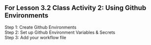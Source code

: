 ## For Lesson 3.2 Class Activity 2: Using Github Environments

Step 1: Create Github Environments
<br>Step 2: Set up Github Environment Variables & Secrets
<br>Step 3: Add your workflow file

